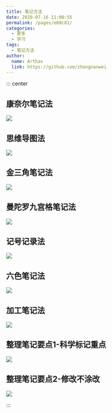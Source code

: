 ```yaml
---
title: 笔记方法
date: 2020-07-16 11:00:55
permalink: /pages/e60c81/
categories:
  - 更多
  - 学习
tags:
  - 笔记方法
author:
  name: Arthas
  link: https://github.com/zhongnanwei
---
```


::: center

## 康奈尔笔记法
![](https://cdn.staticaly.com/gh/xugaoyi/image_store/blog/20200716105752.jpg)

## 思维导图法
![](https://cdn.staticaly.com/gh/xugaoyi/image_store/blog/20200716105747.jpg)

## 金三角笔记法
![](https://cdn.staticaly.com/gh/xugaoyi/image_store/blog/20200716105753.jpg)

## 曼陀罗九宫格笔记法
![](https://cdn.staticaly.com/gh/xugaoyi/image_store/blog/20200716105748.jpg)

## 记号记录法
![](https://cdn.staticaly.com/gh/xugaoyi/image_store/blog/20200716105749.jpg)

## 六色笔记法
![](https://cdn.staticaly.com/gh/xugaoyi/image_store/blog/20200716105750.jpg)

## 加工笔记法
![](https://cdn.staticaly.com/gh/xugaoyi/image_store/blog/20200716105751.jpg)

## 整理笔记要点1-科学标记重点
![](https://cdn.staticaly.com/gh/xugaoyi/image_store/blog/20200716105746.jpg)

## 整理笔记要点2-修改不涂改
![](https://cdn.staticaly.com/gh/xugaoyi/image_store/blog/20200716105745.jpg)

:::
